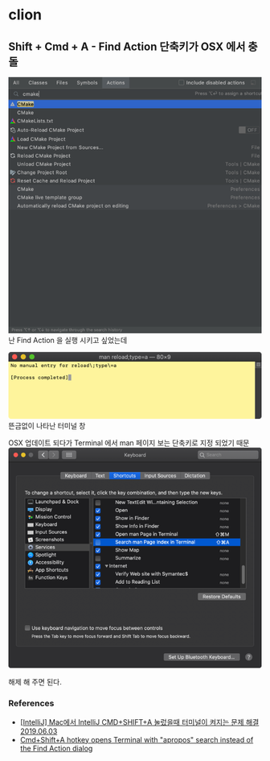 # clion

## Shift + Cmd + A - Find Action 단축키가 OSX 에서 충돌
![](find_action.png)
난 Find Action 을 실행 시키고 싶었는데

![](shift_cmd_a.png)
뜬금없이 나타난 터미널 창

OSX 업데이트 되다가 Terminal 에서 man 페이지 보는 단축키로 지정 되었기 때문
![](osx_man.png)

해제 해 주면 된다.

### References
* [[IntelliJ] Mac에서 IntelliJ CMD+SHIFT+A 눌렀을때 터미널이 켜지는 문제 해결 2019.06.03](https://jojoldu.tistory.com/420)
* [Cmd+Shift+A hotkey opens Terminal with "apropos" search instead of the Find Action dialog](https://intellij-support.jetbrains.com/hc/en-us/articles/360005137400-Cmd-Shift-A-hotkey-opens-Terminal-with-apropos-search-instead-of-the-Find-Action-dialog)